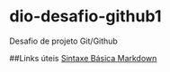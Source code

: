# dio-desafio-github1
Desafio de projeto Git/Github

##Links úteis
[Sintaxe Básica Markdown](https://www.markdownguide.org/getting-started/)


